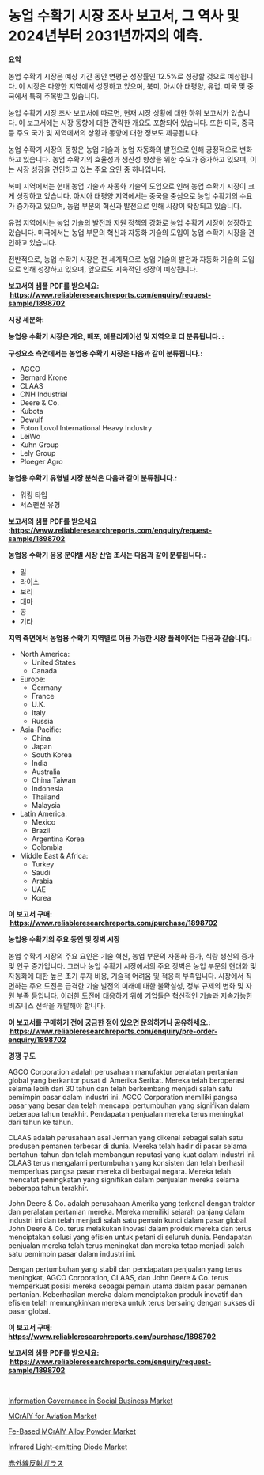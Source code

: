 <p><h1>농업 수확기 시장 조사 보고서, 그 역사 및 2024년부터 2031년까지의 예측.</h1></p><p><strong>요약</strong></p>
<p><p>농업 수확기 시장은 예상 기간 동안 연평균 성장률인 12.5%로 성장할 것으로 예상됩니다. 이 시장은 다양한 지역에서 성장하고 있으며, 북미, 아시아 태평양, 유럽, 미국 및 중국에서 특히 주목받고 있습니다.</p><p>농업 수확기 시장 조사 보고서에 따르면, 현재 시장 상황에 대한 하위 보고서가 있습니다. 이 보고서에는 시장 동향에 대한 간략한 개요도 포함되어 있습니다. 또한 미국, 중국 등 주요 국가 및 지역에서의 상황과 동향에 대한 정보도 제공됩니다.</p><p>농업 수확기 시장의 동향은 농업 기술과 농업 자동화의 발전으로 인해 긍정적으로 변화하고 있습니다. 농업 수확기의 효율성과 생산성 향상을 위한 수요가 증가하고 있으며, 이는 시장 성장을 견인하고 있는 주요 요인 중 하나입니다.</p><p>북미 지역에서는 현대 농업 기술과 자동화 기술의 도입으로 인해 농업 수확기 시장이 크게 성장하고 있습니다. 아시아 태평양 지역에서는 중국을 중심으로 농업 수확기의 수요가 증가하고 있으며, 농업 부문의 혁신과 발전으로 인해 시장이 확장되고 있습니다.</p><p>유럽 지역에서는 농업 기술의 발전과 지원 정책의 강화로 농업 수확기 시장이 성장하고 있습니다. 미국에서는 농업 부문의 혁신과 자동화 기술의 도입이 농업 수확기 시장을 견인하고 있습니다.</p><p>전반적으로, 농업 수확기 시장은 전 세계적으로 농업 기술의 발전과 자동화 기술의 도입으로 인해 성장하고 있으며, 앞으로도 지속적인 성장이 예상됩니다.</p></p>
<p><strong>보고서의 샘플 PDF를 받으세요: &nbsp;<a href="https://www.reliableresearchreports.com/enquiry/request-sample/1898702">https://www.reliableresearchreports.com/enquiry/request-sample/1898702</a></strong></p>
<p><strong>시장 세분화:</strong></p>
<p><strong> 농업용 수확기 시장은 개요, 배포, 애플리케이션 및 지역으로 더 분류됩니다. :</strong></p>
<p><strong>구성요소 측면에서는 농업용 수확기 시장은 다음과 같이 분류됩니다.:</strong></p>
<p><ul><li>AGCO</li><li>Bernard Krone</li><li>CLAAS</li><li>CNH Industrial</li><li>Deere & Co.</li><li>Kubota</li><li>Dewulf</li><li>Foton Lovol International Heavy Industry</li><li>LeiWo</li><li>Kuhn Group</li><li>Lely Group</li><li>Ploeger Agro</li></ul></p>
<p><strong> 농업용 수확기 유형별 시장 분석은 다음과 같이 분류됩니다.:</strong></p>
<p><ul><li>워킹 타입</li><li>서스펜션 유형</li></ul></p>
<p><strong>보고서의 샘플 PDF를 받으세요 :<a href="https://www.reliableresearchreports.com/enquiry/request-sample/1898702">https://www.reliableresearchreports.com/enquiry/request-sample/1898702</a></strong></p>
<p><strong> 농업용 수확기 응용 분야별 시장 산업 조사는 다음과 같이 분류됩니다.:</strong></p>
<p><ul><li>밀</li><li>라이스</li><li>보리</li><li>대마</li><li>콩</li><li>기타</li></ul></p>
<p><strong>지역 측면에서 농업용 수확기 지역별로 이용 가능한 시장 플레이어는 다음과 같습니다.:</strong></p>
<p><ul>
    <li>
        North America:
        <ul>
            <li>United States</li>
            <li>Canada</li>
        </ul>
    </li>
    <li>
        Europe:
        <ul>
            <li>Germany</li>
            <li>France</li>
            <li>U.K.</li>
            <li>Italy</li>
            <li>Russia</li>
        </ul>
    </li>
    <li>
        Asia-Pacific:
        <ul>
            <li>China</li>
            <li>Japan</li>
            <li>South Korea</li>
            <li>India</li>
            <li>Australia</li>
            <li>China Taiwan</li>
            <li>Indonesia</li>
            <li>Thailand</li>
            <li>Malaysia</li>
        </ul>
    </li>
    <li>
        Latin America:
        <ul>
            <li>Mexico</li>
            <li>Brazil</li>
            <li>Argentina Korea</li>
            <li>Colombia</li>
        </ul>
    </li>
    <li>
        Middle East & Africa:
        <ul>
            <li>Turkey</li>
            <li>Saudi</li>
            <li>Arabia</li>
            <li>UAE</li>
            <li>Korea</li>
        </ul>
    </li>
    </ul></p>
<p><strong>이 보고서 구매: &nbsp;<a href="https://www.reliableresearchreports.com/purchase/1898702">https://www.reliableresearchreports.com/purchase/1898702</a></strong></p>
<p><strong>농업용 수확기의 주요 동인 및 장벽 시장</strong></p>
<p><p>농업 수확기 시장의 주요 요인은 기술 혁신, 농업 부문의 자동화 증가, 식량 생산의 증가 및 인구 증가입니다. 그러나 농업 수확기 시장에서의 주요 장벽은 농업 부문의 현대화 및 자동화에 대한 높은 초기 투자 비용, 기술적 어려움 및 적응력 부족입니다. 시장에서 직면하는 주요 도전은 급격한 기술 발전의 미래에 대한 불확실성, 정부 규제의 변화 및 자원 부족 등입니다. 이러한 도전에 대응하기 위해 기업들은 혁신적인 기술과 지속가능한 비즈니스 전략을 개발해야 합니다.</p></p>
<p><strong>이 보고서를 구매하기 전에 궁금한 점이 있으면 문의하거나 공유하세요.: &nbsp;<a href="https://www.reliableresearchreports.com/enquiry/pre-order-enquiry/1898702">https://www.reliableresearchreports.com/enquiry/pre-order-enquiry/1898702</a></strong></p>
<p><strong>경쟁 구도</strong></p>
<p><p>AGCO Corporation adalah perusahaan manufaktur peralatan pertanian global yang berkantor pusat di Amerika Serikat. Mereka telah beroperasi selama lebih dari 30 tahun dan telah berkembang menjadi salah satu pemimpin pasar dalam industri ini. AGCO Corporation memiliki pangsa pasar yang besar dan telah mencapai pertumbuhan yang signifikan dalam beberapa tahun terakhir. Pendapatan penjualan mereka terus meningkat dari tahun ke tahun.</p><p>CLAAS adalah perusahaan asal Jerman yang dikenal sebagai salah satu produsen pemanen terbesar di dunia. Mereka telah hadir di pasar selama bertahun-tahun dan telah membangun reputasi yang kuat dalam industri ini. CLAAS terus mengalami pertumbuhan yang konsisten dan telah berhasil memperluas pangsa pasar mereka di berbagai negara. Mereka telah mencatat peningkatan yang signifikan dalam penjualan mereka selama beberapa tahun terakhir.</p><p>John Deere & Co. adalah perusahaan Amerika yang terkenal dengan traktor dan peralatan pertanian mereka. Mereka memiliki sejarah panjang dalam industri ini dan telah menjadi salah satu pemain kunci dalam pasar global. John Deere & Co. terus melakukan inovasi dalam produk mereka dan terus menciptakan solusi yang efisien untuk petani di seluruh dunia. Pendapatan penjualan mereka telah terus meningkat dan mereka tetap menjadi salah satu pemimpin pasar dalam industri ini.</p><p>Dengan pertumbuhan yang stabil dan pendapatan penjualan yang terus meningkat, AGCO Corporation, CLAAS, dan John Deere & Co. terus memperkuat posisi mereka sebagai pemain utama dalam pasar pemanen pertanian. Keberhasilan mereka dalam menciptakan produk inovatif dan efisien telah memungkinkan mereka untuk terus bersaing dengan sukses di pasar global.</p></p>
<p><strong>이 보고서 구매: &nbsp; <a href="https://www.reliableresearchreports.com/purchase/1898702">https://www.reliableresearchreports.com/purchase/1898702</a></strong></p>
<p><strong>보고서의 샘플 PDF를 받으세요: &nbsp;<a href="https://www.reliableresearchreports.com/enquiry/request-sample/1898702">https://www.reliableresearchreports.com/enquiry/request-sample/1898702</a></strong><strong></strong></p>
<p>&nbsp;</p>
<p><p><a href="https://issuu.com/reportprime-2/docs/information-governance-in-social-business-market-s">Information Governance in Social Business Market</a></p><p><a href="https://github.com/abdelrhmankishk22/Market-Research-Report-List-3/blob/main/mcraly-for-aviation-market.md">MCrAlY for Aviation Market</a></p><p><a href="https://github.com/ChiragRp1/Market-Research-Report-List-3/blob/main/fe-based-mcraly-alloy-powder-market.md">Fe-Based MCrAlY Alloy Powder Market</a></p><p><a href="https://issuu.com/reportprime-2/docs/infrared-light-emitting-diode-market-size-2030.ppt">Infrared Light-emitting Diode Market</a></p><p><a href="https://github.com/lrlmopnhwd79300/Market-Research-Report-List-1/blob/main/8933506194653.md">赤外線反射ガラス</a></p></p>